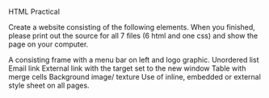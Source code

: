 HTML Practical

Create a website consisting of the following elements. When you finished, please print out the source for all 7 files (6 html and one css) and show the page on your computer.

A consisting
frame with a menu bar on left and logo graphic.
Unordered list
Email link
External link with the target set to the new window
Table with merge cells
Background image/ texture
Use of inline, embedded or external style sheet on all pages.

